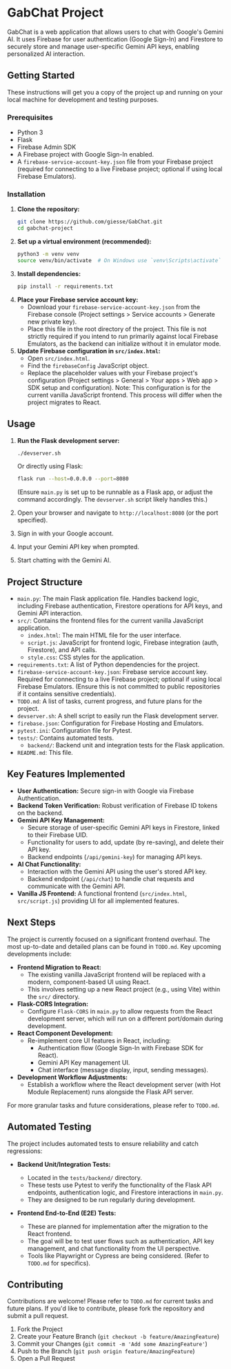 # GabChat Project

GabChat is a web application that allows users to chat with Google's Gemini AI. It uses Firebase for user authentication (Google Sign-In) and Firestore to securely store and manage user-specific Gemini API keys, enabling personalized AI interaction.

## Getting Started

These instructions will get you a copy of the project up and running on your local machine for development and testing purposes.

### Prerequisites

*   Python 3
*   Flask
*   Firebase Admin SDK
*   A Firebase project with Google Sign-In enabled.
*   A `firebase-service-account-key.json` file from your Firebase project (required for connecting to a live Firebase project; optional if using local Firebase Emulators).

### Installation

1.  **Clone the repository:**
    ```bash
    git clone https://github.com/giesse/GabChat.git
    cd gabchat-project
    ```
2.  **Set up a virtual environment (recommended):**
    ```bash
    python3 -m venv venv
    source venv/bin/activate  # On Windows use `venv\Scripts\activate`
    ```
3.  **Install dependencies:**
    ```bash
    pip install -r requirements.txt
    ```
4.  **Place your Firebase service account key:**
    *   Download your `firebase-service-account-key.json` from the Firebase console (Project settings > Service accounts > Generate new private key).
    *   Place this file in the root directory of the project. This file is not strictly required if you intend to run primarily against local Firebase Emulators, as the backend can initialize without it in emulator mode.
5.  **Update Firebase configuration in `src/index.html`:**
    *   Open `src/index.html`.
    *   Find the `firebaseConfig` JavaScript object.
    *   Replace the placeholder values with your Firebase project's configuration (Project settings > General > Your apps > Web app > SDK setup and configuration). Note: This configuration is for the current vanilla JavaScript frontend. This process will differ when the project migrates to React.

## Usage

1.  **Run the Flask development server:**
    ```bash
    ./devserver.sh
    ```
    Or directly using Flask:
    ```bash
    flask run --host=0.0.0.0 --port=8080 
    ```
    (Ensure `main.py` is set up to be runnable as a Flask app, or adjust the command accordingly. The `devserver.sh` script likely handles this.)

2.  Open your browser and navigate to `http://localhost:8080` (or the port specified).
3.  Sign in with your Google account.
4.  Input your Gemini API key when prompted.
5.  Start chatting with the Gemini AI.

## Project Structure

*   `main.py`: The main Flask application file. Handles backend logic, including Firebase authentication, Firestore operations for API keys, and Gemini API interaction.
*   `src/`: Contains the frontend files for the current vanilla JavaScript application.
    *   `index.html`: The main HTML file for the user interface.
    *   `script.js`: JavaScript for frontend logic, Firebase integration (auth, Firestore), and API calls.
    *   `style.css`: CSS styles for the application.
*   `requirements.txt`: A list of Python dependencies for the project.
*   `firebase-service-account-key.json`: Firebase service account key. Required for connecting to a live Firebase project; optional if using local Firebase Emulators. (Ensure this is not committed to public repositories if it contains sensitive credentials).
*   `TODO.md`: A list of tasks, current progress, and future plans for the project.
*   `devserver.sh`: A shell script to easily run the Flask development server.
*   `firebase.json`: Configuration for Firebase Hosting and Emulators.
*   `pytest.ini`: Configuration file for Pytest.
*   `tests/`: Contains automated tests.
    *   `backend/`: Backend unit and integration tests for the Flask application.
*   `README.md`: This file.

## Key Features Implemented

*   **User Authentication:** Secure sign-in with Google via Firebase Authentication.
*   **Backend Token Verification:** Robust verification of Firebase ID tokens on the backend.
*   **Gemini API Key Management:**
    *   Secure storage of user-specific Gemini API keys in Firestore, linked to their Firebase UID.
    *   Functionality for users to add, update (by re-saving), and delete their API key.
    *   Backend endpoints (`/api/gemini-key`) for managing API keys.
*   **AI Chat Functionality:**
    *   Interaction with the Gemini API using the user's stored API key.
    *   Backend endpoint (`/api/chat`) to handle chat requests and communicate with the Gemini API.
*   **Vanilla JS Frontend:** A functional frontend (`src/index.html`, `src/script.js`) providing UI for all implemented features.

## Next Steps

The project is currently focused on a significant frontend overhaul. The most up-to-date and detailed plans can be found in `TODO.md`. Key upcoming developments include:

*   **Frontend Migration to React:**
    *   The existing vanilla JavaScript frontend will be replaced with a modern, component-based UI using React.
    *   This involves setting up a new React project (e.g., using Vite) within the `src/` directory.
*   **Flask-CORS Integration:**
    *   Configure `Flask-CORS` in `main.py` to allow requests from the React development server, which will run on a different port/domain during development.
*   **React Component Development:**
    *   Re-implement core UI features in React, including:
        *   Authentication flow (Google Sign-In with Firebase SDK for React).
        *   Gemini API Key management UI.
        *   Chat interface (message display, input, sending messages).
*   **Development Workflow Adjustments:**
    *   Establish a workflow where the React development server (with Hot Module Replacement) runs alongside the Flask API server.

For more granular tasks and future considerations, please refer to `TODO.md`.

## Automated Testing

The project includes automated tests to ensure reliability and catch regressions:

*   **Backend Unit/Integration Tests:**
    *   Located in the `tests/backend/` directory.
    *   These tests use Pytest to verify the functionality of the Flask API endpoints, authentication logic, and Firestore interactions in `main.py`.
    *   They are designed to be run regularly during development.

*   **Frontend End-to-End (E2E) Tests:**
    *   These are planned for implementation after the migration to the React frontend.
    *   The goal will be to test user flows such as authentication, API key management, and chat functionality from the UI perspective.
    *   Tools like Playwright or Cypress are being considered. (Refer to `TODO.md` for specifics).

## Contributing

Contributions are welcome! Please refer to `TODO.md` for current tasks and future plans. If you'd like to contribute, please fork the repository and submit a pull request.

1.  Fork the Project
2.  Create your Feature Branch (`git checkout -b feature/AmazingFeature`)
3.  Commit your Changes (`git commit -m 'Add some AmazingFeature'`)
4.  Push to the Branch (`git push origin feature/AmazingFeature`)
5.  Open a Pull Request

